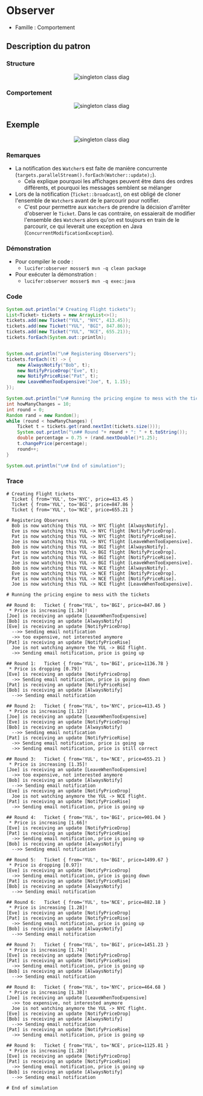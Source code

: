 # Observer

  * Famille : Comportement

## Description du patron 

### Structure

<div align="center">

![singleton class diag](./uml/observer_cd.png)

</div>

### Comportement

<div align="center">

![singleton class diag](./uml/observer_sd.png)

</div>

## Exemple

<div align="center">

![singleton class diag](./uml/_example.png)

</div>

### Remarques 

  * La notification des `Watcher`s est faite de manière concurrente (`targets.parallelStream().forEach(Watcher::update);`).
    * Cela explique pourquoi les affichages peuvent être dans des ordres différents, et pourquoi les messages semblent se mélanger
  * Lors de la notification (`Ticket::broadcast`), on est obligé de cloner l'ensemble de `Watcher`s avant de le parcourir pour notifier. 
    * C'est pour permettre aux `Watcher`s de prendre la décision d'arrêter d'observer le `Ticket`. Dans le cas contraire, on essaierait de modifier l'ensemble des `Watcher`s alors qu'on est toujours en train de le parcourir, ce qui leverait une exception en Java (`ConcurrentModificationException`).


### Démonstration

  * Pour compiler le code : 
    * `lucifer:observer mosser$ mvn -q clean package`
  * Pour exécuter la démonstration :
    * `lucifer:observer mosser$ mvn -q exec:java`

### Code

```java
System.out.println("# Creating Flight tickets");
List<Ticket> tickets = new ArrayList<>();
tickets.add(new Ticket("YUL", "NYC", 413.45));
tickets.add(new Ticket("YUL", "BGI", 847.86));
tickets.add(new Ticket("YUL", "NCE", 655.21));
tickets.forEach(System.out::println);


System.out.println("\n# Registering Observers");
tickets.forEach((t) -> {
    new AlwaysNotify("Bob", t);
    new NotifyPriceDrop("Eve", t);
    new NotifyPriceRise("Pat", t);
    new LeaveWhenTooExpensive("Joe", t, 1.15);
});

System.out.println("\n# Running the pricing engine to mess with the tickets");
int howManyChanges = 10;
int round = 0;
Random rand = new Random();
while (round < howManyChanges) {
    Ticket t = tickets.get(rand.nextInt(tickets.size()));
    System.out.println("\n## Round "+ round + ": " + t.toString());
    double percentage = 0.75 + (rand.nextDouble()*1.25);
    t.changePrice(percentage);
    round++;
}

System.out.println("\n# End of simulation");
```

### Trace

```
# Creating Flight tickets
  Ticket { from='YUL', to='NYC', price=413.45 }
  Ticket { from='YUL', to='BGI', price=847.86 }
  Ticket { from='YUL', to='NCE', price=655.21 }

# Registering Observers
  Bob is now watching this YUL -> NYC flight [AlwaysNotify].
  Eve is now watching this YUL -> NYC flight [NotifyPriceDrop].
  Pat is now watching this YUL -> NYC flight [NotifyPriceRise].
  Joe is now watching this YUL -> NYC flight [LeaveWhenTooExpensive].
  Bob is now watching this YUL -> BGI flight [AlwaysNotify].
  Eve is now watching this YUL -> BGI flight [NotifyPriceDrop].
  Pat is now watching this YUL -> BGI flight [NotifyPriceRise].
  Joe is now watching this YUL -> BGI flight [LeaveWhenTooExpensive].
  Bob is now watching this YUL -> NCE flight [AlwaysNotify].
  Eve is now watching this YUL -> NCE flight [NotifyPriceDrop].
  Pat is now watching this YUL -> NCE flight [NotifyPriceRise].
  Joe is now watching this YUL -> NCE flight [LeaveWhenTooExpensive].

# Running the pricing engine to mess with the tickets

## Round 0:   Ticket { from='YUL', to='BGI', price=847.86 }
 * Price is increasing [1.34]!
[Joe] is receiving an update [LeaveWhenTooExpensive]
[Bob] is receiving an update [AlwaysNotify]
[Eve] is receiving an update [NotifyPriceDrop]
  -->> Sending email notification
  ->> too expensive, not interested anymore
[Pat] is receiving an update [NotifyPriceRise]
  Joe is not watching anymore the YUL -> BGI flight.
  ->> Sending email notification, price is going up

## Round 1:   Ticket { from='YUL', to='BGI', price=1136.78 }
 * Price is dropping [0.79]!
[Eve] is receiving an update [NotifyPriceDrop]
  ->> Sending email notification, price is going down
[Pat] is receiving an update [NotifyPriceRise]
[Bob] is receiving an update [AlwaysNotify]
  -->> Sending email notification

## Round 2:   Ticket { from='YUL', to='NYC', price=413.45 }
 * Price is increasing [1.12]!
[Joe] is receiving an update [LeaveWhenTooExpensive]
[Eve] is receiving an update [NotifyPriceDrop]
[Bob] is receiving an update [AlwaysNotify]
  -->> Sending email notification
[Pat] is receiving an update [NotifyPriceRise]
  ->> Sending email notification, price is going up
  ->> Sending email notification, price is still correct

## Round 3:   Ticket { from='YUL', to='NCE', price=655.21 }
 * Price is increasing [1.35]!
[Joe] is receiving an update [LeaveWhenTooExpensive]
  ->> too expensive, not interested anymore
[Bob] is receiving an update [AlwaysNotify]
  -->> Sending email notification
[Eve] is receiving an update [NotifyPriceDrop]
  Joe is not watching anymore the YUL -> NCE flight.
[Pat] is receiving an update [NotifyPriceRise]
  ->> Sending email notification, price is going up

## Round 4:   Ticket { from='YUL', to='BGI', price=901.04 }
 * Price is increasing [1.66]!
[Eve] is receiving an update [NotifyPriceDrop]
[Pat] is receiving an update [NotifyPriceRise]
  ->> Sending email notification, price is going up
[Bob] is receiving an update [AlwaysNotify]
  -->> Sending email notification

## Round 5:   Ticket { from='YUL', to='BGI', price=1499.67 }
 * Price is dropping [0.97]!
[Eve] is receiving an update [NotifyPriceDrop]
  ->> Sending email notification, price is going down
[Pat] is receiving an update [NotifyPriceRise]
[Bob] is receiving an update [AlwaysNotify]
  -->> Sending email notification

## Round 6:   Ticket { from='YUL', to='NCE', price=882.18 }
 * Price is increasing [1.28]!
[Eve] is receiving an update [NotifyPriceDrop]
[Pat] is receiving an update [NotifyPriceRise]
  ->> Sending email notification, price is going up
[Bob] is receiving an update [AlwaysNotify]
  -->> Sending email notification

## Round 7:   Ticket { from='YUL', to='BGI', price=1451.23 }
 * Price is increasing [1.74]!
[Eve] is receiving an update [NotifyPriceDrop]
[Pat] is receiving an update [NotifyPriceRise]
  ->> Sending email notification, price is going up
[Bob] is receiving an update [AlwaysNotify]
  -->> Sending email notification

## Round 8:   Ticket { from='YUL', to='NYC', price=464.68 }
 * Price is increasing [1.38]!
[Joe] is receiving an update [LeaveWhenTooExpensive]
  ->> too expensive, not interested anymore
  Joe is not watching anymore the YUL -> NYC flight.
[Eve] is receiving an update [NotifyPriceDrop]
[Bob] is receiving an update [AlwaysNotify]
  -->> Sending email notification
[Pat] is receiving an update [NotifyPriceRise]
  ->> Sending email notification, price is going up

## Round 9:   Ticket { from='YUL', to='NCE', price=1125.81 }
 * Price is increasing [1.28]!
[Eve] is receiving an update [NotifyPriceDrop]
[Pat] is receiving an update [NotifyPriceRise]
  ->> Sending email notification, price is going up
[Bob] is receiving an update [AlwaysNotify]
  -->> Sending email notification

# End of simulation
```